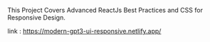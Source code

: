 
This Project Covers Advanced ReactJs Best Practices and CSS for Responsive Design.


link : https://modern-gpt3-ui-responsive.netlify.app/


